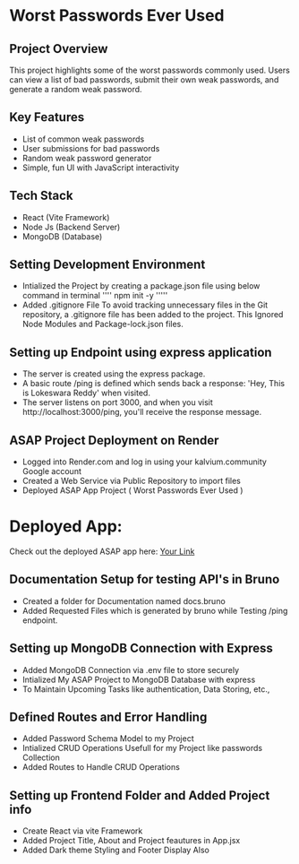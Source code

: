 # Worst Passwords Ever Used

## Project Overview
This project highlights some of the worst passwords commonly used. Users can view a list of bad passwords, submit their own weak passwords, and generate a random weak password.

## Key Features
- List of common weak passwords
- User submissions for bad passwords
- Random weak password generator
- Simple, fun UI with JavaScript interactivity

## Tech Stack
- React (Vite Framework)
- Node Js (Backend Server)
- MongoDB (Database)

## Setting Development Environment
- Intialized the Project by creating a package.json file using below command in terminal
''''
npm init -y
'''''
- Added .gitignore File To avoid tracking unnecessary files in the Git repository, a .gitignore file has been added to the project. 
This Ignored Node Modules and Package-lock.json files.

## Setting up Endpoint using express application
- The server is created using the express package.
- A basic route /ping is defined which sends back a response: 'Hey, This is Lokeswara Reddy' when visited.
- The server listens on port 3000, and when you visit http://localhost:3000/ping, you'll receive the response message.




## ASAP Project Deployment on Render

- Logged into Render.com and log in using your kalvium.community Google account
- Created a Web Service via Public Repository to import files
- Deployed ASAP App Project ( Worst Passwords Ever Used )


# Deployed App:
Check out the deployed ASAP app here: [Your Link](https://s86-worst-passwords-everused.onrender.com/ping)

## Documentation Setup for testing API's in Bruno
- Created a folder for Documentation named docs.bruno
- Added Requested Files which is generated by bruno while Testing /ping endpoint.

## Setting up MongoDB Connection with Express

- Added MongoDB Connection via .env file to store securely
- Intialized My ASAP Project to MongoDB Database with express
- To Maintain Upcoming Tasks like authentication, Data Storing, etc.,

## Defined Routes and Error Handling

- Added Password Schema Model to my Project
- Intialized CRUD Operations Usefull for my Project like passwords Collection
- Added Routes to Handle CRUD Operations

## Setting up Frontend Folder and Added Project info

- Create React via vite Framework
- Added Project Title, About and Project feautures in App.jsx
- Added Dark theme Styling and Footer Display Also